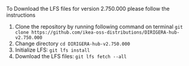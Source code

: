 To Download the LFS files for version 2.750.000 please follow the instructions

1. Clone the repository by running following command on terminal `git clone https://github.com/ikea-oss-distributions/DIRIGERA-hub-v2.750.000`
2. Change directory `cd DIRIGERA-hub-v2.750.000`
3. Initialize LFS: `git lfs install`
4. Download the LFS files: `git lfs fetch --all`
